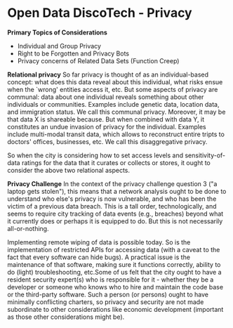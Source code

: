 # Open Data DiscoTech - Privacy
**Primary Topics of Considerations**
- Individual and Group Privacy
- Right to be Forgotten and Privacy Bots
- Privacy concerns of Related Data Sets (Function Creep)

**Relational privacy**
So far privacy is thought of as an individual-based concept: what does this data reveal about this individual, what risks ensue when the `wrong' entities access it, etc.
But some aspects of privacy are communal: data about one individual reveals something about other individuals or communities. Examples include genetic data, location data, and immigration status. We call this communal privacy.
Moreover, it may be that data X is shareable because. But when combined with data Y, it constitutes an undue invasion of privacy for the individual. 
Examples include multi-modal transit data, which allows to reconstruct entire tripts to doctors' offices, businesses, etc. We call this disaggregative privacy.

So when the city is considering how to set access levels and sensitivity-of-data ratings for the data that it curates or collects or stores, it ought to consider the above two relational aspects.

**Privacy Challenge**
In the context of the privacy challenge question 3 ("a laptop gets stolen"), this means that a network analysis ought to be done to understand who else's privacy is now vulnerable, and who has been the victim of a previous data breach. 
This is a tall order, technologically, and seems to require city tracking of data events (e.g., breaches) beyond what it currently does or perhaps it is equipped to do. But this is not necessarily all-or-nothing.

Implementing remote wiping of data is possible today. So is the implementation of restricted APIs for accessing data (with a caveat to the fact that every software can hide bugs). A practical issue is the maintenance of that software, making sure it functions correctly, ability to do (light) troubleshooting, etc.Some of us felt that the city ought to have a resident security expert(s) who is responsible for it - whether they be a developer or someone who knows who to hire and maintain the code base or the third-party software. Such a person (or persons) ought to have minimally conflicting charters, so privacy and security are not made subordinate to other considerations like economic development (important as those other considerations might be).
